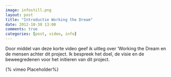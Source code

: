 ```yaml
---
image: infostill.png
layout: post
title: "Introductie Working the Dream"
date: 2012-10-30 13:00
comments: true
categories: [post, video, info]
---
```


Door middel van deze korte video geef ik uitleg over ‘Working the Dream en de mensen achter dit project. Ik bespreek het doel, de visie en de beweegredenen voor het initieren van dit project. 

<!--more-->

{% vimeo Placeholder%} 
